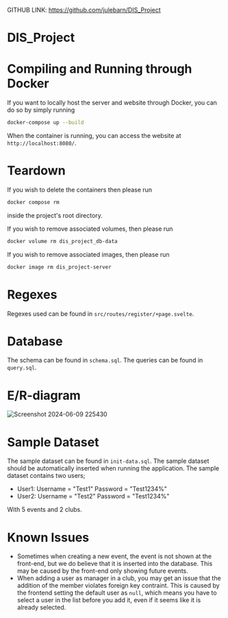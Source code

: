 GITHUB LINK: https://github.com/julebarn/DIS_Project

# DIS_Project

# Compiling and Running through Docker

If you want to locally host the server and website through Docker, 
you can do so by simply running

```bash
docker-compose up --build
```

When the container is running, you can access the website at ``http://localhost:8080/``.

# Teardown

If you wish to delete the containers then please run 

```bash
docker compose rm
```

inside the project's root directory.

If you wish to remove associated volumes, then please run

```bash
docker volume rm dis_project_db-data
```

If you wish to remove associated images, then please run

```bash
docker image rm dis_project-server
```

# Regexes
Regexes used can be found in ``src/routes/register/+page.svelte``.

# Database
The schema can be found in ``schema.sql``. The queries can be found in ``query.sql``. 

# E/R-diagram
![Screenshot 2024-06-09 225430](https://github.com/julebarn/DIS_Project/assets/43752641/daed0522-4492-4dde-9182-3418749280c9)

# Sample Dataset 
The sample dataset can be found in ``init-data.sql``. The sample dataset should be automatically inserted when running the application. 
The sample dataset contains two users;
- User1: Username = "Test1" Password = "Test1234%"
- User2: Username = "Test2" Password = "Test1234%"
  
With 5 events and 2 clubs. 

# Known Issues
- Sometimes when creating a new event, the event is not shown at the front-end, but we do believe that it is inserted into the database. This may be caused by the front-end only showing future events.
- When adding a user as manager in a club, you may get an issue that the addition of the member violates foreign key contraint. This is caused by the frontend setting the default user as ``null``, 
  which means you have to select a user in the list before you add it, even if it seems like it is already selected.
